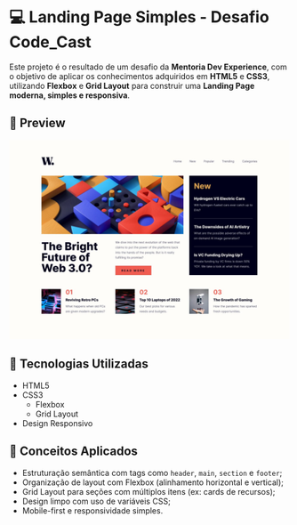 # 💻 Landing Page Simples - Desafio Code_Cast

Este projeto é o resultado de um desafio da **Mentoria Dev Experience**, com o objetivo de aplicar os conhecimentos adquiridos em **HTML5** e **CSS3**, utilizando **Flexbox** e **Grid Layout** para construir uma **Landing Page moderna, simples e responsiva**.

## 📸 Preview

![Preview do Projeto](./assets/img/preview/desktop-design.jpg)

## 🚀 Tecnologias Utilizadas

- HTML5
- CSS3
  - Flexbox
  - Grid Layout
- Design Responsivo

## 🧠 Conceitos Aplicados

- Estruturação semântica com tags como `header`, `main`, `section` e `footer`;
- Organização de layout com Flexbox (alinhamento horizontal e vertical);
- Grid Layout para seções com múltiplos itens (ex: cards de recursos);
- Design limpo com uso de variáveis CSS;
- Mobile-first e responsividade simples.

